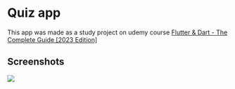 # Quiz app
This app was made as a study project on udemy course [Flutter & Dart - The Complete Guide [2023 Edition]](https://www.udemy.com/course/learn-flutter-dart-to-build-ios-android-apps/)

## Screenshots
![](https://sun9-6.userapi.com/impg/Ve2jDwvBMTlFm7Ipp8OudSBw5vVnhUbaZ2YK7A/A7onzypVpZE.jpg?size=991x686&quality=95&sign=a260ce4b8c16b2f02c1e493d6caa431b&type=album)
